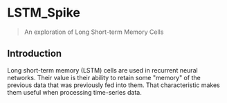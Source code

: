 # LSTM_Spike
> An exploration of Long Short-term Memory Cells

## Introduction
Long short-term memory (LSTM) cells are used in recurrent neural networks. Their value is their ability to retain some "memory" of the previous data that was previously fed into them. That characteristic makes them useful when processing time-series data.
